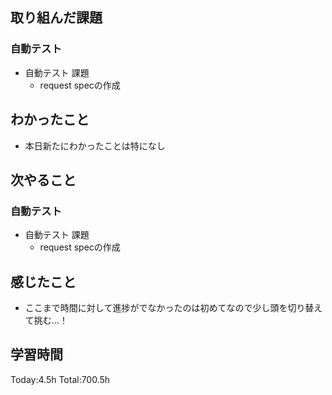 ## 取り組んだ課題
### 自動テスト
- 自動テスト 課題
  - request specの作成
## わかったこと
- 本日新たにわかったことは特になし
## 次やること
### 自動テスト
- 自動テスト 課題
  - request specの作成
## 感じたこと
- ここまで時間に対して進捗がでなかったのは初めてなので少し頭を切り替えて挑む...！
## 学習時間
Today:4.5h Total:700.5h
